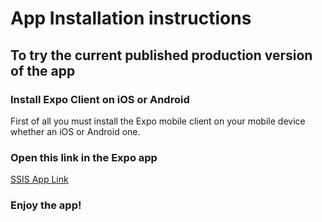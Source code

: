 # App Installation instructions

## To try the current published production version of the app

### Install Expo Client on iOS or Android

First of all you must install the Expo mobile client on your mobile device whether an iOS or Android one.

### Open this link in the Expo app

[SSIS App Link](https://exp.host/@oskaryil/ssis-app)

### Enjoy the app!
